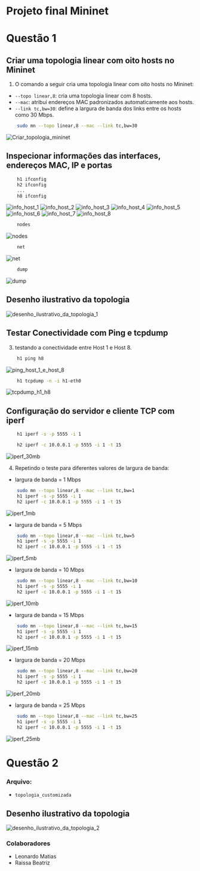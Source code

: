 # Projeto final Mininet

# Questão 1

## Criar uma topologia linear com oito hosts no Mininet

1. O comando a seguir cria uma topologia linear com oito hosts no Mininet:

- `--topo linear,8`: cria uma topologia linear com 8 hosts.
- `--mac`: atribui endereços MAC padronizados automaticamente aos hosts.
- `--link tc,bw=30`: define a largura de banda dos links entre os hosts como 30 Mbps.

```sh
    sudo mn --topo linear,8 --mac --link tc,bw=30
```

![Criar_topologia_mininet](./imagens/topologia_linear.png)

## Inspecionar informações das interfaces, endereços MAC, IP e portas

```sh
    h1 ifconfig
    h2 ifconfig
    ...
    h8 ifconfig
```

![info_host_1](./imagens/h1_ifconfig.png)
![info_host_2](./imagens/h2_ifconfig.png)
![info_host_3](./imagens/h3_ifconfig.png)
![info_host_4](./imagens/h4_ifconfig.png)
![info_host_5](./imagens/h5_ifconfig.png)
![info_host_6](./imagens/h6_ifconfig.png)
![info_host_7](./imagens/h7_ifconfig.png)
![info_host_8](./imagens/h8_ifconfig.png)

```sh
    nodes
```

![nodes](./imagens/nodes.png)

```sh
    net
```

![net](./imagens/net.png)

```sh
    dump
```

![dump](./imagens/dump.png)

## Desenho ilustrativo da topologia

![desenho_ilustrativo_da_topologia_1](./imagens/desenho_ilustrativo_da_topologia_1.png)

## Testar Conectividade com Ping e tcpdump

3. testando a conectividade entre Host 1 e Host 8.

```sh
    h1 ping h8
```

![ping_host_1_e_host_8](./imagens/h1_ping_h8.png)

```sh
    h1 tcpdump -n -i h1-eth0
```

![tcpdump_h1_h8](./imagens/tcpdump_h1_h8.png)

## Configuração do servidor e cliente TCP com iperf

```sh
    h1 iperf -s -p 5555 -i 1
```
```sh
    h2 iperf -c 10.0.0.1 -p 5555 -i 1 -t 15
```

![iperf_30mb](./imagens/iperf_30mb.png)

4. Repetindo o teste para diferentes valores de largura de banda:

- largura de banda = 1 Mbps
```sh
    sudo mn --topo linear,8 --mac --link tc,bw=1
    h1 iperf -s -p 5555 -i 1
    h2 iperf -c 10.0.0.1 -p 5555 -i 1 -t 15
```

![iperf_1mb](./imagens/iperf_1mb.png)

- largura de banda = 5 Mbps
```sh
    sudo mn --topo linear,8 --mac --link tc,bw=5
    h1 iperf -s -p 5555 -i 1
    h2 iperf -c 10.0.0.1 -p 5555 -i 1 -t 15
```

![iperf_5mb](./imagens/iperf_5mb.png)

- largura de banda = 10 Mbps
```sh
    sudo mn --topo linear,8 --mac --link tc,bw=10
    h1 iperf -s -p 5555 -i 1
    h2 iperf -c 10.0.0.1 -p 5555 -i 1 -t 15
```

![iperf_10mb](./imagens/iperf_10mb.png)

- largura de banda = 15 Mbps
```sh
    sudo mn --topo linear,8 --mac --link tc,bw=15
    h1 iperf -s -p 5555 -i 1
    h2 iperf -c 10.0.0.1 -p 5555 -i 1 -t 15
```

![iperf_15mb](./imagens/iperf_15mb.png)

- largura de banda = 20 Mbps
```sh
    sudo mn --topo linear,8 --mac --link tc,bw=20
    h1 iperf -s -p 5555 -i 1
    h2 iperf -c 10.0.0.1 -p 5555 -i 1 -t 15
```

![iperf_20mb](./imagens/iperf_20mb.png)

- largura de banda = 25 Mbps
```sh
    sudo mn --topo linear,8 --mac --link tc,bw=25
    h1 iperf -s -p 5555 -i 1
    h2 iperf -c 10.0.0.1 -p 5555 -i 1 -t 15
```

![iperf_25mb](./imagens/iperf_25mb.png)

# Questão 2

### Arquivo:
  - `topologia_customizada`

## Desenho ilustrativo da topologia

![desenho_ilustrativo_da_topologia_2](./imagens/desenho_ilustrativo_da_topologia_2.jpeg)

### Colaboradores
- Leonardo Matias
- Raissa Beatriz

